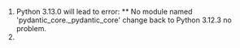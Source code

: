 1. Python 3.13.0 will lead to error: ** No module named 'pydantic_core._pydantic_core'
change back to Python 3.12.3 no problem.
2. 
